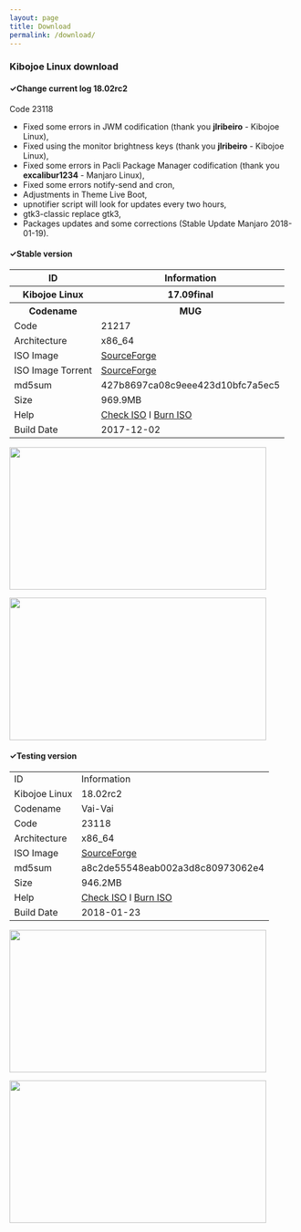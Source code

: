 ```yaml
---
layout: page
title: Download
permalink: /download/
---
```


<h3>Kibojoe Linux download</h3>

<h4>✓Change current log 18.02rc2</h4>

Code 23118

- Fixed some errors in JWM codification (thank you <strong>jlribeiro</strong> - Kibojoe Linux),
- Fixed using the monitor brightness keys (thank you <strong>jlribeiro</strong> - Kibojoe Linux),
- Fixed some errors in Pacli Package Manager codification (thank you <strong>excalibur1234</strong> - Manjaro Linux),
- Fixed some errors notify-send and cron,
- Adjustments in Theme Live Boot,
- upnotifier script will look for updates every two hours,
- gtk3-classic replace gtk3,
- Packages updates and some corrections (Stable Update Manjaro 2018-01-19).

<h4>✓Stable version</h4>

<table>
          <tr>
            <th>ID</th><th>Information</th>
          </tr>
          <tr>
            <th>Kibojoe Linux</th><th>17.09final</th>
          </tr>
          <tr>
            <th>Codename</th><th>MUG</th>
          </tr>
          <tr>
            <td>Code</td><td>21217</td>
          </tr>
          <tr>
            <td>Architecture</td><td>x86_64</td>
          </tr>
          <tr>
            <td>ISO Image</td><td><a href="https://sourceforge.net/projects/kibojoe/files/17.09/Code%2021217/" target="_blank">SourceForge</a></td>
          </tr>
          <tr>
            <td>ISO Image Torrent</td><td><a href="https://sourceforge.net/projects/manjarotorrents/files/spins/Kibojoe/17.09/" target="_blank">SourceForge</a></td>
          </tr>
          <tr>
            <td>md5sum</td><td>427b8697ca08c9eee423d10bfc7a5ec5</td>
          </tr>
          <tr>
            <td>Size</td><td>969.9MB</td>
          </tr>
          <tr>
            <td>Help</td><td><a href="https://wiki.manjaro.org/index.php?title=How-to_check_an_.ISO_MD5_checksum" target="_blank">Check ISO</a> I <a href="https://wiki.manjaro.org/index.php?title=Burn_an_ISO_File" target="_blank">Burn ISO</a></td>
          </tr>
          <tr>
            <td>Build Date</td><td>2017-12-02</td>
          </tr>
</table>
        
<a href='http://www.auplod.com/u/ldauop99a7d.png' target='_blank'><img src='http://www.auplod.com/u/ldauop99a7d.png' width='450' height='250'/></a>

<a href='http://www.auplod.com/u/udpoal99a7e.png' target='_blank'><img src='http://www.auplod.com/u/udpoal99a7e.png' width='450' height='250'/></a>

<h4>✓Testing version</h4>
<table>
          <tr>
            <td>ID</td><td>Information</td>
          </tr>
          <tr>
            <td>Kibojoe Linux</td><td>18.02rc2</td>
          </tr>
          <tr>
            <td>Codename</td><td>Vai-Vai</td>
          </tr>
          <tr>
            <td>Code</td><td>23118</td>
          </tr>
          <tr>
            <td>Architecture</td><td>x86_64</td>
          </tr>
          <tr>
            <td>ISO Image</td><td><a href="https://sourceforge.net/projects/kibojoe/files/18.02/Code%2023118/" target="_blank">SourceForge</a></td>
          </tr>
          <tr>
            <td>md5sum</td><td>a8c2de55548eab002a3d8c80973062e4</td>
          </tr>
          <tr>
            <td>Size</td><td>946.2MB</td>
          </tr>
          <tr>
            <td>Help</td><td><a href="https://wiki.manjaro.org/index.php?title=How-to_check_an_.ISO_MD5_checksum" target="_blank">Check ISO</a> I <a href="https://wiki.manjaro.org/index.php?title=Burn_an_ISO_File" target="_blank">Burn ISO</a></td>
          </tr>
          <tr>
            <td>Build Date</td><td>2018-01-23</td>
          </tr>
</table>

<a href='http://www.auplod.com/u/oupadla2f00.png' target='_blank'><img src='http://www.auplod.com/u/oupadla2f00.png' width='450' height='250'/></a>

<a href='http://www.auplod.com/u/dlopuaa2f01.png' target='_blank'><img src='http://www.auplod.com/u/dlopuaa2f01.png' width='450' height='250'/></a>